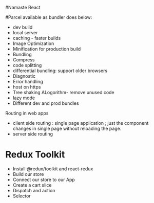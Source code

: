 #Namaste React

#Parcel available as bundler does below:

- dev build
- local server
- caching - faster builds
- Image Optimization
- Minification for production build
- Bundling
- Compress
- code splitting
- differential bundling: support older browsers
- Diagnostic
- Error handling
- host on https
- Tree shaking ALogorithm- remove unused code
- lazy mode
- Different dev and prod bundles

Routing in web apps

- client side routing : single page application ; just the component changes in single page without reloading the page.
- server side routing

# Redux Toolkit

- Install @redux/toolkit and react-redux
- Build our store
- Connect our store to our App
- Create a cart slice
- Dispatch and action
- Selector
